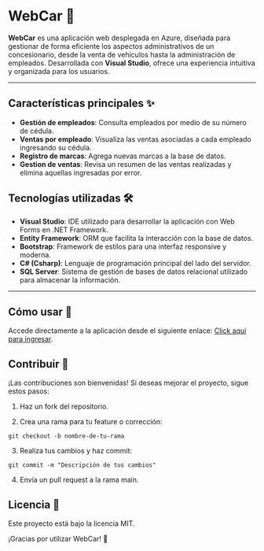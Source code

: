 # WebCar 🚗

**WebCar** es una aplicación web desplegada en Azure, diseñada para gestionar de forma eficiente los aspectos administrativos de un concesionario, desde la venta de vehículos hasta la administración de empleados. Desarrollada con **Visual Studio**, ofrece una experiencia intuitiva y organizada para los usuarios.

---

## Características principales ✨

- **Gestión de empleados**: Consulta empleados por medio de su número de cédula.
- **Ventas por empleado**: Visualiza las ventas asociadas a cada empleado ingresando su cédula.
- **Registro de marcas**: Agrega nuevas marcas a la base de datos.
- **Gestion de ventas**: Revisa un resumen de las ventas realizadas y elimina aquellas ingresadas por error.

## Tecnologías utilizadas 🛠️

- **Visual Studio**: IDE utilizado para desarrollar la aplicación con Web Forms en .NET Framework.
- **Entity Framework**: ORM que facilita la interacción con la base de datos.
- **Bootstrap**: Framework de estilos para una interfaz responsive y moderna.
- **C# (Csharp)**: Lenguaje de programación principal del lado del servidor.
- **SQL Server**: Sistema de gestión de bases de datos relacional utilizado para almacenar la información.

---

## Cómo usar 🚀

Accede directamente a la aplicación desde el siguiente enlace:
[Click aqui para ingresar](https://prwebcar-exgqa0exadhyc0gu.canadacentral-01.azurewebsites.net).

## Contribuir 🤝

¡Las contribuciones son bienvenidas! Si deseas mejorar el proyecto, sigue estos pasos:

1. Haz un fork del repositorio.

2. Crea una rama para tu feature o corrección:
```
git checkout -b nombre-de-tu-rama
```
3. Realiza tus cambios y haz commit:
```
git commit -m "Descripción de tus cambios"
```
4. Envía un pull request a la rama main.

## Licencia 📜

Este proyecto está bajo la licencia MIT.

¡Gracias por utilizar WebCar! 🙌
